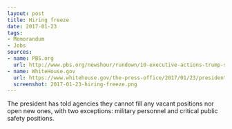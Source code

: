 ```yaml
---
layout: post
title: Hiring freeze
date: 2017-01-23
tags:
- Memorandum
- Jobs
sources:
- name: PBS.org
  url: http://www.pbs.org/newshour/rundown/10-executive-actions-trump-signed-far/
- name: WhiteHouse.gov
  url: https://www.whitehouse.gov/the-press-office/2017/01/23/presidential-memorandum-regarding-hiring-freeze
  screenshot: 2017-01-23-hiring-freeze.png
---
```

The president has told agencies they cannot fill any vacant positions nor open new ones, with two exceptions: military personnel and critical public safety positions.